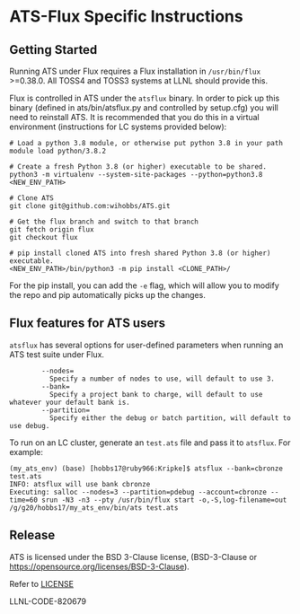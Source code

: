 # ATS-Flux Specific Instructions

## Getting Started

Running ATS under Flux requires a Flux installation in `/usr/bin/flux` >=0.38.0. 
All TOSS4 and TOSS3 systems at LLNL should provide this.

Flux is controlled in ATS under the `atsflux` binary. In order to pick up this binary
(defined in ats/bin/atsflux.py and controlled by setup.cfg) you will need to reinstall
ATS. It is recommended that you do this in a virtual environment (instructions for LC 
systems provided below):

```
# Load a python 3.8 module, or otherwise put python 3.8 in your path
module load python/3.8.2

# Create a fresh Python 3.8 (or higher) executable to be shared.
python3 -m virtualenv --system-site-packages --python=python3.8 <NEW_ENV_PATH>

# Clone ATS
git clone git@github.com:wihobbs/ATS.git

# Get the flux branch and switch to that branch
git fetch origin flux
git checkout flux

# pip install cloned ATS into fresh shared Python 3.8 (or higher) executable.
<NEW_ENV_PATH>/bin/python3 -m pip install <CLONE_PATH>/
```
For the pip install, you can add the `-e` flag, which will allow you to modify the repo and pip automatically picks up the changes.

## Flux features for ATS users

`atsflux` has several options for user-defined parameters when running an ATS test
suite under Flux.

```
        --nodes= 
          Specify a number of nodes to use, will default to use 3.
        --bank=
          Specify a project bank to charge, will default to use whatever your default bank is.
        --partition=
          Specify either the debug or batch partition, will default to use debug.
 ```
 
 To run on an LC cluster, generate an `test.ats` file and pass it to `atsflux`. For example:

```
(my_ats_env) (base) [hobbs17@ruby966:Kripke]$ atsflux --bank=cbronze test.ats 
INFO: atsflux will use bank cbronze
Executing: salloc --nodes=3 --partition=pdebug --account=cbronze --time=60 srun -N3 -n3 --pty /usr/bin/flux start -o,-S,log-filename=out /g/g20/hobbs17/my_ats_env/bin/ats test.ats
```

## Release

ATS is licensed under the BSD 3-Clause license, (BSD-3-Clause or
https://opensource.org/licenses/BSD-3-Clause).

Refer to [LICENSE](LICENSE)

LLNL-CODE-820679


